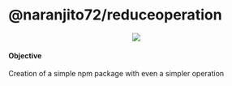 # @naranjito72/reduceoperation

<center><img src="https://img.shields.io/badge/npm-0.0.1-blue"></center>


#### Objective

Creation of a simple npm package with even a simpler operation 

